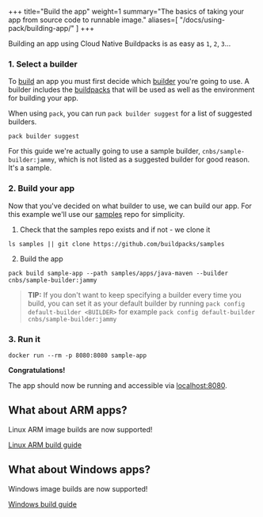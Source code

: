 +++
title="Build the app"
weight=1
summary="The basics of taking your app from source code to runnable image."
aliases=[
    "/docs/using-pack/building-app/"
]
+++
<!--+- `
# Build an app
`+-->

Building an app using Cloud Native Buildpacks is as easy as `1`, `2`, `3`...

### 1. Select a builder

To [build][build] an app you must first decide which [builder][builder] you're going to use. A builder
includes the [buildpacks][buildpack] that will be used as well as the environment for building your
app.

When using `pack`, you can run `pack builder suggest` for a list of suggested builders.

```
pack builder suggest
```
<!--+- "{{execute}}"+-->

For this guide we're actually going to use a sample builder, `cnbs/sample-builder:jammy`, which is not listed
as a suggested builder for good reason. It's a sample.

### 2. Build your app

Now that you've decided on what builder to use, we can build our app. For this example we'll use our [samples][samples]
repo for simplicity.

1. Check that the samples repo exists and if not - we clone it
```
ls samples || git clone https://github.com/buildpacks/samples
```
<!--+- "{{execute}}"+-->

2. Build the app
```
pack build sample-app --path samples/apps/java-maven --builder cnbs/sample-builder:jammy
```
<!--+- "{{execute}}"+-->

> **TIP:** If you don't want to keep specifying a builder every time you build, you can set it as your default
> builder by running `pack config default-builder <BUILDER>` for example `pack config default-builder cnbs/sample-builder:jammy`
<!--+- "{{execute}}"+-->

### 3. Run it

```
docker run --rm -p 8080:8080 sample-app
```
<!--+- "{{execute}}"+-->

**Congratulations!**

<!--+- if false+-->
The app should now be running and accessible via [localhost:8080](http://localhost:8080).
<!--+end+-->

## What about ARM apps?

Linux ARM image builds are now supported!

<!--+- if false+-->
<a href="/docs/for-app-developers/how-to/configure-build-environment/build-for-arm" class="button bg-blue">Linux ARM build guide</a>
<!--+end+-->

<!--+ `
Check out the [Linux ARM build guide](https://buildpacks.io//docs/for-app-developers/how-to/configure-build-environment/build-for-arm).
` +-->
## What about Windows apps?

Windows image builds are now supported!

<!--+- if false+-->
<a href="/docs/for-app-developers/how-to/configure-build-environment/build-for-windows" class="button bg-blue">Windows build guide</a>
<!--+end+-->
<!--+ `
Check out the [Windows build guide](https://buildpacks.io/docs/for-app-developers/how-to/configure-build-environment/build-for-windows/).
` +-->

[build]: /docs/for-app-developers/concepts/buildpacks-operations/build
[builder]: /docs/for-platform-operators/concepts/builder
[buildpack]: /docs/for-platform-operators/concepts/buildpack
[samples]: https://github.com/buildpacks/samples
